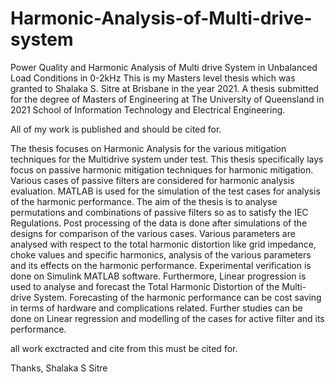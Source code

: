# Harmonic-Analysis-of-Multi-drive-system
Power Quality and Harmonic Analysis of Multi drive System in Unbalanced Load Conditions in 0-2kHz
This is my Masters level thesis which was granted to Shalaka S. Sitre at Brisbane in the year 2021.
A thesis submitted for the degree of Masters of Engineering at The University of Queensland in 2021
School of Information Technology and Electrical Engineering.

All of my work is published and should be cited for.

The thesis focuses on Harmonic Analysis for the various mitigation techniques for the Multidrive system under test. This thesis specifically lays focus on passive harmonic mitigation techniques for harmonic mitigation. Various cases of passive filters are considered for harmonic analysis evaluation. MATLAB is used for the simulation of the test cases for analysis of the harmonic performance. The aim of the thesis is to analyse permutations and combinations of passive filters so as to satisfy the IEC Regulations. Post processing of the data is done after simulations of the designs for comparison of the various cases. Various parameters are analysed with respect to the total harmonic distortion like grid impedance, choke values and specific harmonics, analysis of the various parameters and its effects on the harmonic performance. Experimental verification is done on Simulink MATLAB software.
Furthermore, Linear progression is used to analyse and forecast the Total Harmonic Distortion of the Multi-drive System. Forecasting of the harmonic performance can be cost saving in terms of hardware and complications related. Further studies can be done on Linear regression and modelling of the cases for active filter and its performance.

all work exctracted and cite from this must be cited for.

Thanks,
Shalaka S Sitre
